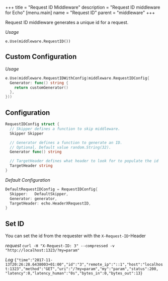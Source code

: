 +++
title = "Request ID Middleware"
description = "Request ID middleware for Echo"
[menu.main]
  name = "Request ID"
  parent = "middleware"
+++

Request ID middleware generates a unique id for a request.

*Usage*

`e.Use(middleware.RequestID())`

## Custom Configuration

*Usage*

```go
e.Use(middleware.RequestIDWithConfig(middleware.RequestIDConfig{
  Generator: func() string {
    return customGenerator()
  },
}))
```

## Configuration

```go
RequestIDConfig struct {
  // Skipper defines a function to skip middleware.
  Skipper Skipper

  // Generator defines a function to generate an ID.
  // Optional. Default value random.String(32).
  Generator func() string

  // TargetHeader defines what header to look for to populate the id
  TargetHeader string
}
```

*Default Configuration*

```go
DefaultRequestIDConfig = RequestIDConfig{
  Skipper:   DefaultSkipper,
  Generator: generator,
  TargetHeader: echo.HeaderXRequestID,
}
```

## Set ID

You can set the id from the requester with the `X-Request-ID`-Header

*request*
`
curl -H "X-Request-ID: 3" --compressed -v "http://localhost:1323/?my=param"
`

*Log*
`
{"time":"2017-11-13T20:26:28.6438003+01:00","id":"3","remote_ip":"::1","host":"localhost:1323","method":"GET","uri":"/?my=param","my":"param","status":200, "latency":0,"latency_human":"0s","bytes_in":0,"bytes_out":13}
`
